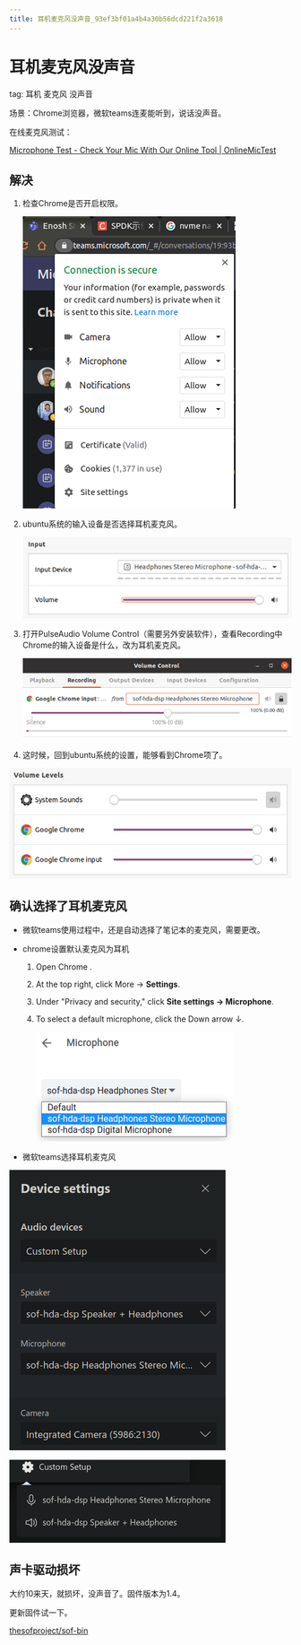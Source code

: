 ```yaml
---
title: 耳机麦克风没声音_93ef3bf01a4b4a30b56dcd221f2a3618
---
```


# 耳机麦克风没声音

tag: 耳机 麦克风 没声音

场景：Chrome浏览器，微软teams连麦能听到，说话没声音。

在线麦克风测试：

[Microphone Test - Check Your Mic With Our Online Tool | OnlineMicTest](https://www.onlinemictest.com/)

## 解决

1. 检查Chrome是否开启权限。
    
    ![2022-05-02_11-20-38](assets/2022-05-02_11-20-38.png)
    
2. ubuntu系统的输入设备是否选择耳机麦克风。
    
    ![cb6c6ea4f854a9ffae18f62e7d6c36ed](assets/cb6c6ea4f854a9ffae18f62e7d6c36ed.png)
    
3. 打开PulseAudio Volume Control（需要另外安装软件），查看Recording中Chrome的输入设备是什么，改为耳机麦克风。
    
    ![00fba6737ec626d9be9315bf7611dad1](assets/00fba6737ec626d9be9315bf7611dad1.png)
    
4. 这时候，回到ubuntu系统的设置，能够看到Chrome项了。

![8e1f3ba010add8f6d856b3c0216f63fe](assets/8e1f3ba010add8f6d856b3c0216f63fe.png)

## 确认选择了耳机麦克风

- 微软teams使用过程中，还是自动选择了笔记本的麦克风，需要更改。
- chrome设置默认麦克风为耳机
    1. Open Chrome .
    2. At the top right, click More → **Settings**.
    3. Under "Privacy and security," click **Site settings → Microphone**.
    4. To select a default microphone, click the Down arrow ↓.
        
        ![4afe8e9e7da2f5a4c7d06a1c4ea4c4f2](assets/4afe8e9e7da2f5a4c7d06a1c4ea4c4f2.png)
        
- 微软teams选择耳机麦克风

![8838bc5c9b28c93ed86c6efaf58a77ac](assets/8838bc5c9b28c93ed86c6efaf58a77ac.png)

![e3a4e5aed74fa9dfa75d08e0293a60d7](assets/e3a4e5aed74fa9dfa75d08e0293a60d7.png)

## 声卡驱动损坏

大约10来天，就损坏，没声音了。固件版本为1.4。

更新固件试一下。

[thesofproject/sof-bin](https://github.com/thesofproject/sof-bin/tree/stable-v1.6.1)